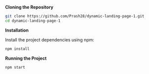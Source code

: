 **Cloning the Repository**

```bash
git clone https://github.com/Prash28/dynamic-landing-page-1.git
cd dynamic-landing-page-1
```

**Installation**

Install the project dependencies using npm:

```bash
npm install
```


**Running the Project**

```bash
npm start
```